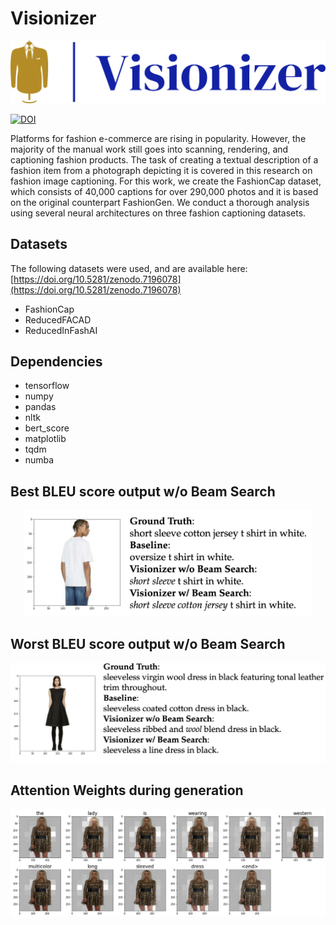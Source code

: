 # Visionizer

<p align="center">
  <img width="600" src="images/logo.png">
</p>

[![DOI](https://zenodo.org/badge/DOI/10.5281/zenodo.7196078.svg)](https://doi.org/10.5281/zenodo.7196078)

Platforms for fashion e-commerce are rising in popularity. However, the majority of the manual work still goes into scanning, rendering, and captioning fashion products. The task of creating a textual description of a fashion item from a photograph depicting it is covered in this research on fashion image captioning. For this work, we create the FashionCap dataset, which consists of 40,000 captions for over 290,000 photos and it is based on the original counterpart FashionGen. We conduct a thorough analysis using several neural architectures on three fashion captioning datasets.


## Datasets

The following datasets were used, and are available here: [https://doi.org/10.5281/zenodo.7196078](https://doi.org/10.5281/zenodo.7196078)
* FashionCap
* ReducedFACAD
* ReducedInFashAI

## Dependencies  
* tensorflow
* numpy
* pandas
* nltk
* bert_score
* matplotlib
* tqdm
* numba

## Best BLEU score output w/o Beam Search 
<p align="center">
  <img width="460" src="images/best_bleu.png">
</p>

## Worst BLEU score output w/o Beam Search 
<p align="center">
  <img width="570" src="images/worst_bleu.png">
</p>

## Attention Weights during generation
<p align="center">
  <img width="600" src="images/infashai_lstm.png">
</p>
